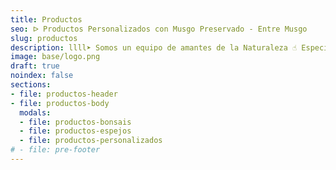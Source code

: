 ```yaml
---
title: Productos
seo: ᐅ Productos Personalizados con Musgo Preservado - Entre Musgo
slug: productos
description: llll➤ Somos un equipo de amantes de la Naturaleza ☝ Especializadas en Diseño de Interiores y Decoración con Musgo Preservado.
image: base/logo.png
draft: true
noindex: false
sections:
- file: productos-header
- file: productos-body
  modals:
  - file: productos-bonsais
  - file: productos-espejos
  - file: productos-personalizados
# - file: pre-footer
---
```


